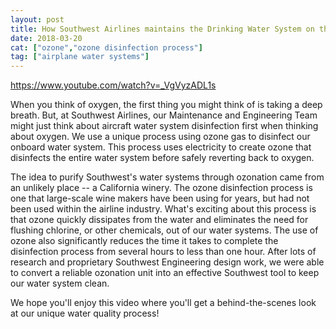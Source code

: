 ```yaml
---
layout: post
title: How Southwest Airlines maintains the Drinking Water System on their Planes
date: 2018-03-20
cat: ["ozone","ozone disinfection process"]
tag: ["airplane water systems"]
---
```


https://www.youtube.com/watch?v=_VgVyzADL1s

When you think of oxygen, the first thing you might think of is taking a deep breath.  But, at Southwest Airlines, our Maintenance and Engineering Team might just think about aircraft water system disinfection first when thinking about oxygen.  We use a unique process using ozone gas to disinfect our onboard water system.  This process uses electricity to create ozone that disinfects the entire water system before safely reverting back to oxygen.

The idea to purify Southwest's water systems through ozonation came from an unlikely place -- a California winery.  The ozone disinfection process is one that large-scale wine makers have been using for years, but had not been used within the airline industry.  What's exciting about this process is that ozone quickly dissipates from the water and eliminates the need for flushing chlorine, or other chemicals, out of our water systems.  The use of ozone also significantly reduces the time it takes to complete the disinfection process from several hours to less than one hour. After lots of research and proprietary Southwest Engineering design work, we were able to convert a reliable ozonation unit into an effective Southwest tool to keep our water system clean.     

We hope you'll enjoy this video where you'll get a behind-the-scenes look at our unique water quality process!